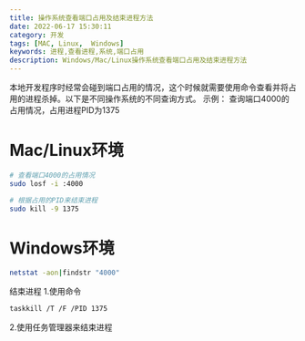 ```yaml
---
title: 操作系统查看端口占用及结束进程方法
date: 2022-06-17 15:30:11
category: 开发
tags: [MAC, Linux,  Windows]
keywords: 进程,查看进程,系统,端口占用
description: Windows/Mac/Linux操作系统查看端口占用及结束进程方法
---
```


本地开发程序时经常会碰到端口占用的情况，这个时候就需要使用命令查看并将占用的进程杀掉。以下是不同操作系统的不同查询方式。
示例：
    查询端口4000的占用情况，占用进程PID为1375

# Mac/Linux环境
```sh
# 查看端口4000的占用情况
sudo losf -i :4000

# 根据占用的PID来结束进程
sudo kill -9 1375
```

# Windows环境
```sh
netstat -aon|findstr "4000"
```

结束进程
1.使用命令
```sh
taskkill /T /F /PID 1375
```
2.使用任务管理器来结束进程

